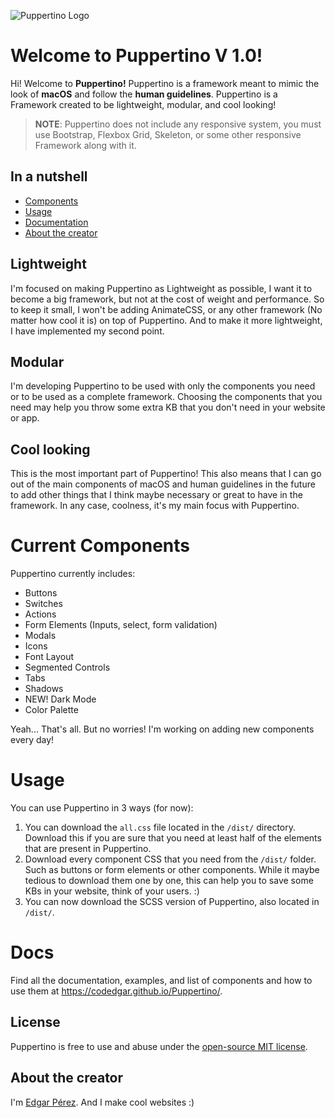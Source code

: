 ![Puppertino Logo](https://i.imgur.com/r81X3Yj.png)

# Welcome to Puppertino V 1.0!

Hi! Welcome to **Puppertino!** Puppertino is a framework meant to mimic the look
of **macOS** and follow the **human guidelines**. Puppertino is a Framework
created to be lightweight, modular, and cool looking!

> **NOTE**: Puppertino does not include any responsive system, you must use
> Bootstrap, Flexbox Grid, Skeleton, or some other responsive Framework along
> with it.

## In a nutshell

- [Components](#current-components)
- [Usage](#usage)
- [Documentation](https://codedgar.github.io/Puppertino/examples/)
- [About the creator](#about-the-creator)

## Lightweight

I'm focused on making Puppertino as Lightweight as possible, I want it to become
a big framework, but not at the cost of weight and performance. So to keep it
small, I won't be adding AnimateCSS, or any other framework (No matter how cool
it is) on top of Puppertino. And to make it more lightweight, I have implemented
my second point.

## Modular

I'm developing Puppertino to be used with only the components you need or to be
used as a complete framework. Choosing the components that you need may help you
throw some extra KB that you don't need in your website or app.

## Cool looking

This is the most important part of Puppertino! This also means that I can go out
of the main components of macOS and human guidelines in the future to add other
things that I think maybe necessary or great to have in the framework. In any
case, coolness, it's my main focus with Puppertino.

# Current Components

Puppertino currently includes:

- Buttons
- Switches
- Actions
- Form Elements (Inputs, select, form validation)
- Modals
- Icons
- Font Layout
- Segmented Controls
- Tabs
- Shadows
- NEW! Dark Mode
- Color Palette

Yeah... That's all. But no worries! I'm working on adding new components every day!

# Usage

You can use Puppertino in 3 ways (for now):

1. You can download the `all.css` file located in the `/dist/` directory.
   Download this if you are sure that you need at least half of the elements
   that are present in Puppertino.
2. Download every component CSS that you need from the `/dist/` folder. Such as
   buttons or form elements or other components. While it maybe tedious to
   download  them one by one, this can help you to save some KBs in your website, think of your users. :)
3. You can now download the SCSS version of Puppertino, also located in `/dist/`.

# Docs

Find all the documentation, examples, and list of components and how to use them
at https://codedgar.github.io/Puppertino/.

## License

Puppertino is free to use and abuse under the [open-source MIT license](https://github.com/codedgar/Puppertino/blob/master/LICENSE).

## About the creator

I'm [Edgar Pérez](https://twitter.com/codedgar_dev). And I make cool websites :)
